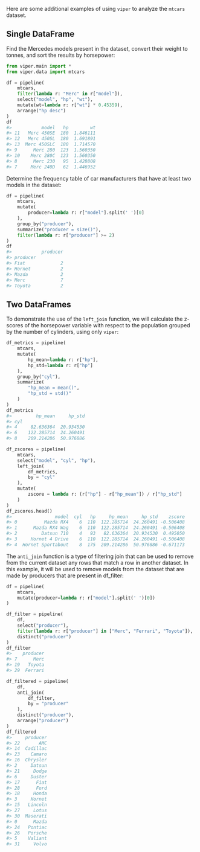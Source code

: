 Here are some additional examples of using `viper` to analyze the `mtcars` dataset.

## Single DataFrame

Find the Mercedes models present in the dataset, convert their weight to tonnes, and sort the results by horsepower:
```python
from viper.main import *
from viper.data import mtcars

df = pipeline(
    mtcars,
    filter(lambda r: "Merc" in r["model"]),
    select("model", "hp", "wt"),
    mutate(wt=lambda r: r["wt"] * 0.45359),
    arrange("hp desc")
)
df
#>           model   hp        wt
#> 11   Merc 450SE  180  1.846111
#> 12   Merc 450SL  180  1.691891
#> 13  Merc 450SLC  180  1.714570
#> 9      Merc 280  123  1.560350
#> 10    Merc 280C  123  1.560350
#> 8      Merc 230   95  1.428808
#> 7     Merc 240D   62  1.446952
```

Determine the frequency table of car manufacturers that have at least two models in the dataset:
```python
df = pipeline(
    mtcars,
    mutate(
        producer=lambda r: r["model"].split(' ')[0]
    ),
    group_by("producer"),
    summarize("producer = size()"),
    filter(lambda r: r["producer"] >= 2)
)
df
#>           producer
#> producer
#> Fiat             2
#> Hornet           2
#> Mazda            2
#> Merc             7
#> Toyota           2
```

## Two DataFrames

To demonstrate the use of the `left_join` function, we will calculate the z-scores of the horsepower variable with respect to the population grouped by the number of cylinders, using only `viper`:
```python
df_metrics = pipeline(
    mtcars,
    mutate(
        hp_mean=lambda r: r["hp"],
        hp_std=lambda r: r["hp"]
    ),
    group_by("cyl"),
    summarize(
        "hp_mean = mean()",
        "hp_std = std()"
    )
)
df_metrics
#>         hp_mean     hp_std
#> cyl
#> 4     82.636364  20.934530
#> 6    122.285714  24.260491
#> 8    209.214286  50.976886

df_zscores = pipeline(
    mtcars,
    select("model", "cyl", "hp"),
    left_join(
        df_metrics,
        by = "cyl"
    ),
    mutate(
        zscore = lambda r: (r["hp"] - r["hp_mean"]) / r["hp_std"]
    )
)
df_zscores.head()
#>                model  cyl   hp     hp_mean     hp_std    zscore
#> 0          Mazda RX4    6  110  122.285714  24.260491 -0.506408
#> 1      Mazda RX4 Wag    6  110  122.285714  24.260491 -0.506408
#> 2         Datsun 710    4   93   82.636364  20.934530  0.495050
#> 3     Hornet 4 Drive    6  110  122.285714  24.260491 -0.506408
#> 4  Hornet Sportabout    8  175  209.214286  50.976886 -0.671173
```

The `anti_join` function is a type of filtering join that can be used to remove from the current dataset any rows that match a row in another dataset.
In this example, it will be used to remove models from the dataset that are made by producers that are present in df_filter:
```python
df = pipeline(
    mtcars,
    mutate(producer=lambda r: r["model"].split(' ')[0])
)

df_filter = pipeline(
    df,
    select("producer"),
    filter(lambda r: r["producer"] in ["Merc", "Ferrari", "Toyota"]),
    distinct("producer")
)
df_filter
#>    producer
#> 7      Merc
#> 19   Toyota
#> 29  Ferrari

df_filtered = pipeline(
    df,
    anti_join(
        df_filter,
        by = "producer"
    ),
    distinct("producer"),
    arrange("producer")
)
df_filtered
#>     producer
#> 22       AMC
#> 14  Cadillac
#> 23    Camaro
#> 16  Chrysler
#> 2     Datsun
#> 21     Dodge
#> 6     Duster
#> 17      Fiat
#> 28      Ford
#> 18     Honda
#> 3     Hornet
#> 15   Lincoln
#> 27     Lotus
#> 30  Maserati
#> 0      Mazda
#> 24   Pontiac
#> 26   Porsche
#> 5    Valiant
#> 31     Volvo
```